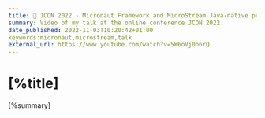 ```yaml
---
title: 📼 JCON 2022 - Micronaut Framework and MicroStream Java-native persistence engine
summary: Video of my talk at the online conference JCON 2022.
date_published: 2022-11-03T10:20:42+01:00
keywords:micronaut,microstream,talk
external_url: https://www.youtube.com/watch?v=5W6oVj0h6rQ
---
```


# [%title]

[%summary]


